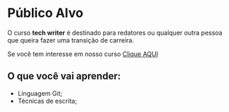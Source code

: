 # Público Alvo

O curso **tech writer** é destinado para redatores ou qualquer outra pessoa que queira fazer uma transição de carreira.

Se você tem interesse em nosso curso [Clique AQUI](www.exemplo.com.br)

## O que você vai aprender:
* Linguagem Git;
* Técnicas de escrita;
